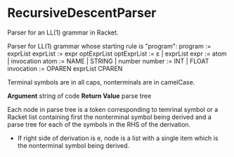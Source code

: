 # RecursiveDescentParser
Parser for an LL(1) grammar in Racket.


Parser for LL(1) grammar whose starting rule is "program":
program     := exprList
exprList    := expr optExprList
optExprList := ɛ | exprList
expr        := atom | invocation
atom        := NAME | STRING | number
number      := INT | FLOAT
invocation  := OPAREN exprList CPAREN

Terminal symbols are in all caps, nonterminals are in camelCase.

**Argument** string of code
**Return Value** parse tree

Each node in parse tree is a token corresponding to temrinal symbol or a Racket list containing first the nonterminal symbol
being derived and a parse tree for each of the symbols in the RHS of the derivation.

* If right side of derivation is e, node is a list with a single item which is the nonterminal symbol being derived.
